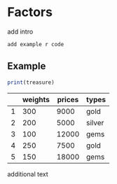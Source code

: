 # Factors
add intro

```r
add example r code
```


## Example

```r
print(treasure)
```
|         | weights |  prices | types   |
|---------|---------|---------|---------|
|    1    |     300 |   9000  | gold    |
|    2    |     200 |   5000  | silver  |
|    3    |     100 |  12000  | gems    |
|    4    |     250 |   7500  | gold    |
|    5    |     150 |  18000  | gems    |

additional text
